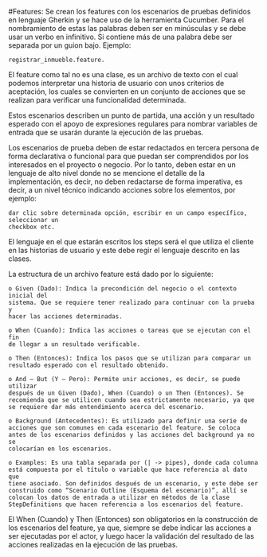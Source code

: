 #Features: 
Se crean los features con los escenarios de pruebas definidos en
lenguaje Gherkin y se hace uso de la herramienta Cucumber.
Para el nombramiento de estas las palabras deben ser en minúsculas y se
debe usar un verbo en infinitivo. Si contiene más de una palabra debe ser
separada por un guion bajo. Ejemplo: 

    registrar_inmueble.feature.

El feature como tal no es una clase, es un archivo de texto con el cual
podemos interpretar una historia de usuario con unos criterios de aceptación,
los cuales se convierten en un conjunto de acciones que se realizan para
verificar una funcionalidad determinada.

Estos escenarios describen un punto de partida, una acción y un resultado
esperado con el apoyo de expresiones regulares para nombrar variables de
entrada que se usarán durante la ejecución de las pruebas.

Los escenarios de prueba deben de estar redactados en tercera persona de
forma declarativa o funcional para que puedan ser comprendidos por los
interesados en el proyecto o negocio. Por lo tanto, deben estar en un lenguaje
de alto nivel donde no se mencione el detalle de la implementación, es decir,
no deben redactarse de forma imperativa, es decir, a un nivel técnico
indicando acciones sobre los elementos, por ejemplo:

    dar clic sobre determinada opción, escribir en un campo específico, seleccionar un
    checkbox etc.

El lenguaje en el que estarán escritos los steps será el que utiliza el cliente
en las historias de usuario y este debe regir el lenguaje descrito en las clases.

La estructura de un archivo feature está dado por lo siguiente:

    o Given (Dado): Indica la precondición del negocio o el contexto inicial del
    sistema. Que se requiere tener realizado para continuar con la prueba y
    hacer las acciones determinadas.
    
    o When (Cuando): Indica las acciones o tareas que se ejecutan con el fin
    de llegar a un resultado verificable.
    
    o Then (Entonces): Indica los pasos que se utilizan para comparar un
    resultado esperado con el resultado obtenido.
    
    o And – But (Y – Pero): Permite unir acciones, es decir, se puede utilizar
    después de un Given (Dado), When (Cuando) o un Then (Entonces). Se
    recomienda que se utilicen cuando sea estrictamente necesario, ya que
    se requiere dar más entendimiento acerca del escenario.
    
    o Background (Antecedentes): Es utilizado para definir una serie de
    acciones que son comunes en cada escenario del feature. Se coloca
    antes de los escenarios definidos y las acciones del background ya no se
    colocarían en los escenarios.
    
    o Examples: Es una tabla separada por (| -> pipes), donde cada columna
    está compuesta por el título o variable que hace referencia al dato que
    tiene asociado. Son definidos después de un escenario, y este debe ser
    construido como “Scenario Outline (Esquema del escenario)”, allí se
    colocan los datos de entrada a utilizar en métodos de la clase
    StepDefinitions que hacen referencia a los escenarios del feature.

El When (Cuando) y Then (Entonces) son obligatorios en la construcción de
los escenarios del feature, ya que, siempre se debe indicar las acciones a ser
ejecutadas por el actor, y luego hacer la validación del resultado de las
acciones realizadas en la ejecución de las pruebas. 